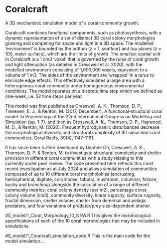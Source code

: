 # Coralcraft
A 3D mechanistic simulation model of a coral community growth.

Coralcraft combines functional components, such as photosynthesis, with a dynamic representation of a set of distinct 3D coral colony morphologies growing and competing for space and light in a 3D space. The modelled ‘environment’ is bounded by the bottom (z = 1, seafloor) and top planes (z = 100, water surface), which are the limits of growth. The smallest spatial unit in Coralcraft is a 1 cm3 ‘voxel’ that is governed by the rules of coral growth and light attenuation (as detailed in Cresswell et al. 2020), with the modelled environment consisting of 1,000,000 voxels, equivalent to a volume of 1 m3. The sides of the environment are ‘wrapped’ in a torus to eliminate edge effects. This effectively simulates a large area with a heterogenous coral community under homogeneous environmental conditions. The model operates on a discrete time step which we defined as one-week, i.e. 52 time steps per year.

This model was first published as Cresswell, A. K., Thomson, D. P., Trevenen, E. J., & Renton, M. (2017, December). A functional-structural coral model. In Proceedings of the 22nd International Congress on Modelling and Simulation (pp. 1-7). and then as
Cresswell, A. K., Thomson, D. P., Haywood, M. D., & Renton, M. (2020). Frequent hydrodynamic disturbances decrease the morphological diversity and structural complexity of 3D simulated coral communities. Coral Reefs, 39(4), 1147-1161.

It has since been further developed by Daphne Oh, Cresswell, A. K., Thomson, D. P. & Renton, M. to investigate structural complexity and shelter provision in different coral communities with a study relating to this currently under peer review. The code presented here reflects this most recent investigation as at July 2024 and allows simulation of communities composed of up to 10 different coral morpholohies (encrusting, hemispherical, digitate, corymbose, tabular, mushroom, columnar, foliose, bushy and branching) alongside the calculation of a range of different community metrics: coral colony density (per m2), percentage cover, colony volume (cm3), community diversity, linear rugosity, surface rugosity, fractal dimension, shelter volume, shelter from demersal and pelagic predators, and four variations of predator/prey size-dependent shelter. 

#0_model/1_Coral_Morphology_10_NEW.R
This gives the morphological specifications of each of the 10 coral morphologies that may be included in simulations

#0_model/1_Coralcraft_simulation_code.R
This is the main code for the model simulation....
